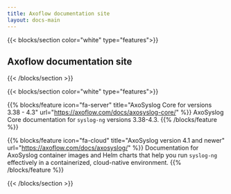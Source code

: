 ```yaml
---
title: Axoflow documentation site
layout: docs-main
---
```


{{< blocks/section color="white" type="features">}}

## Axoflow documentation site

{{< /blocks/section >}}


{{< blocks/section color="white" type="features">}}

{{% blocks/feature icon="fa-server" title="AxoSyslog Core for versions 3.38 - 4.3" url="https://axoflow.com/docs/axosyslog-core/" %}}
AxoSyslog Core documentation for `syslog-ng` versions 3.38-4.3.
{{% /blocks/feature %}}

{{% blocks/feature icon="fa-cloud" title="AxoSyslog version 4.1 and newer" url="https://axoflow.com/docs/axosyslog/" %}}
Documentation for AxoSyslog container images and Helm charts that help you run `syslog-ng` effectively in a containerized, cloud-native environment.
{{% /blocks/feature %}}

{{< /blocks/section >}}
